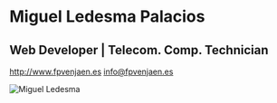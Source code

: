 # Miguel Ledesma Palacios
## Web Developer | Telecom. Comp. Technician

<http://www.fpvenjaen.es>
<info@fpvenjaen.es>

![Miguel Ledesma](/img/mifoto.webp)